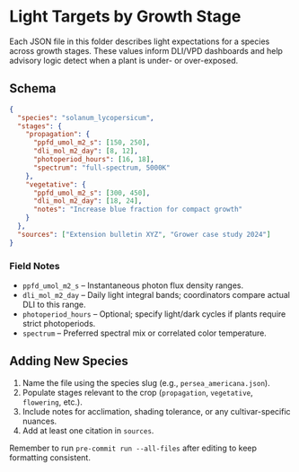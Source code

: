 ﻿# Light Targets by Growth Stage

Each JSON file in this folder describes light expectations for a species across growth stages. These values inform DLI/VPD dashboards and help advisory logic detect when a plant is under- or over-exposed.

## Schema

```json
{
  "species": "solanum_lycopersicum",
  "stages": {
    "propagation": {
      "ppfd_umol_m2_s": [150, 250],
      "dli_mol_m2_day": [8, 12],
      "photoperiod_hours": [16, 18],
      "spectrum": "full-spectrum, 5000K"
    },
    "vegetative": {
      "ppfd_umol_m2_s": [300, 450],
      "dli_mol_m2_day": [18, 24],
      "notes": "Increase blue fraction for compact growth"
    }
  },
  "sources": ["Extension bulletin XYZ", "Grower case study 2024"]
}
```

### Field Notes

- `ppfd_umol_m2_s` – Instantaneous photon flux density ranges.
- `dli_mol_m2_day` – Daily light integral bands; coordinators compare actual DLI to this range.
- `photoperiod_hours` – Optional; specify light/dark cycles if plants require strict photoperiods.
- `spectrum` – Preferred spectral mix or correlated color temperature.

## Adding New Species

1. Name the file using the species slug (e.g., `persea_americana.json`).
2. Populate stages relevant to the crop (`propagation`, `vegetative`, `flowering`, etc.).
3. Include notes for acclimation, shading tolerance, or any cultivar-specific nuances.
4. Add at least one citation in `sources`.

Remember to run `pre-commit run --all-files` after editing to keep formatting consistent.
